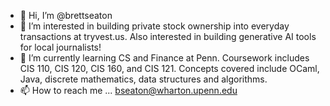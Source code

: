 - 👋 Hi, I’m @brettseaton
- 👀 I’m interested in building private stock ownership into everyday transactions at tryvest.us. Also interested in building generative AI tools for local journalists!
- 🌱 I’m currently learning CS and Finance at Penn. Coursework includes CIS 110, CIS 120, CIS 160, and CIS 121. Concepts covered include OCaml, Java, discrete mathematics, data structures and algorithms.
- 📫 How to reach me ... bseaton@wharton.upenn.edu

<!---
brettseaton/brettseaton is a ✨ special ✨ repository because its `README.md` (this file) appears on your GitHub profile.
You can click the Preview link to take a look at your changes.
--->
